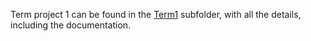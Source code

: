 Term project 1 can be found in the [Term1](https://github.com/me9hanics/DataEngineering-SQL/tree/main/Term1) subfolder, with all the details, including the documentation. 
